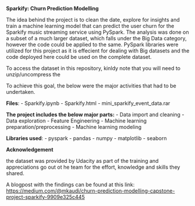 **Sparkify: Churn Prediction Modelling**

The idea behind the project is to clean the date, explore for insights and train a machine learning model that can predict the user churn for the Sparkify music streaming service using PySpark.
The analysis was done on a subset of a much larger dataset, which falls under the Big Data category, however the code could be applied to the same.
PySpark libraries were utilized for this project as it is effecient for dealing with Big datasets and the code deployed here could be used on the complete dataset.

To access the dataset in this repository, kinldy note that you will need to unzip/uncompress the 

To achieve this goal, the below were the major activities that had to be undertaken.

**Files**:
	- Sparkify.ipynb 
 	- Sparkify.html
  	- mini_sparkify_event_data.rar
 
**The project includes the below major parts:**	
	- Data import and cleaning
	- Data exploration
	- Feature Engineering
	- Machine learning preparation/preprocessing
	- Machine learning modeling

**Libraries used**:
	- pyspark
	- pandas
	- numpy
	- matplotlib
	- seaborn

**Acknowledgement**

the dataset was provided by Udacity as part of the training and appreciations go out ot he team for the effort, knowledge and skills they shared.

A blogpost with the findings can be found at this link: https://medium.com/@mkaudi/churn-prediction-modelling-capstone-project-sparkify-9909e325c445
